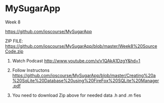 MySugarApp
==========

Week 8

https://github.com/ioscourse/MySugarApp

ZIP FILE: https://github.com/ioscourse/MySugarApp/blob/master/Week8%20SourceCode.zip

1) Watch Podcast 
    http://www.youtube.com/v/v1QAkA1DzgY&hd=1
    
2) Follow Instructons 
    https://github.com/ioscourse/MySugarApp/blob/master/Creating%20a%20SqLite%20Database%20using%20FireFox%20SQLite%20Manager.pdf

3) You need to download Zip above for needed data .h and .m fies
